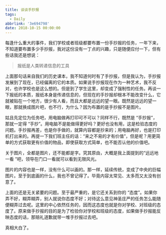 ```yaml
---
title: 谈谈手抄报
tags:
  - Daily
abbrlink: '3e694798'
date: 2018-10-15 00:00:00
---
```




每逢什么重大的事件，我们学校或者班级都要布置一份手抄报的任务，一年下来，不知道要布置多少手抄报，我对这份没有一丁点的兴趣，只是随便应付一下，但有些话我还是想说：

> 报纸是人类转递信息的工具

上面那句话来自我们的历史课本，我不知道何时有了手抄报，但是我认为，手抄报发展到了现在，已经偏离的它的本质。如果说手抄报现在作为一种艺术，我不反对，也许学校也是这么想的。但是到了学生这里，却变成了强制性的任务。再谈一下报纸的本质，报纸本身是传递信息的，但现在的手抄报却根本不能改变什么，它就被贴在一个地方，很少有人看，而且大都是远远的望一眼。既然是远远的望一眼，那就换成图片吧，也不行，为什么？因为布置的是手抄报不是图片。

姑且先定位为任务吧，用电脑做再打印可不可以？同样不行，既然是 “手抄报”，那就一定得 “手抄”。用电脑不是能做得更好吗？更好也没有用，这是检验态度的问题。手抄报再差，也是你手做的，就算内容都是抄来的；用电脑再好，也是打印机打出来的。再提一下我们班主任的话：“来之不易的才有价值”，但是呢？用更简单的方式获取更有价值的物品，即使获取方式简单，也不能否认他的价值吧。

关于图片，全都是图片，还不能都是字。究其原由，大概是我上面提到的“远远地一看 ”吧，领导在门口一看就可以看到无限风光。

图片的内容也是一样，没有什么可以画的。那一样，延续传统，变成了中央的巨幅图片。至于到底画的什么，我也不曾记得了。毕竟内容太常见、太多而又太没有创意了。

上面的还是无关紧要的问题。至于最严重的，是它还关系到你的 “态度”。如果你弄不好，糊弄糊弄，别人就说你态度不好；对待这么意见神圣庄严的任务怎么能随便糊弄过去呢。这里的中心依然任务的，因而这态度也就是你对学校、对班级的态度了。原来做手抄报的目的是为了检验你对学校和班级的态度，如果做手抄报能反映态度的话，那赔礼道歉就带一堆手抄报过去吧。

真相大白了。